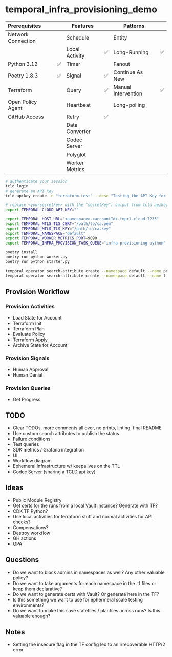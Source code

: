 # temporal_infra_provisioning_demo

| Prerequisites      |   | Features       |    | Patterns             |   |
|:-------------------|---|----------------|----|----------------------|---|
| Network Connection |   | Schedule       |    | Entity               |   |
|                    |   | Local Activity | ✅ | Long-Running        | ✅ |
| Python 3.12        | ✅ | Timer         |    | Fanout              |   |
| Poetry 1.8.3       | ✅ | Signal        | ✅ | Continue As New     |   |
| Terraform          |   | Query          | ✅ | Manual Intervention | ✅ |
| Open Policy Agent  |   | Heartbeat      |    | Long-polling        |   |
| GitHub Access      |   | Retry          | ✅ |                     |   |
|                    |   | Data Converter |    |                     |   |
|                    |   | Codec Server   |    |                     |   |
|                    |   | Polyglot       |    |                     |   |
|                    |   | Worker Metrics |    |                     |   |

```bash
# authenticate your session
tcld login
# generate an API Key
tcld apikey create -n "terraform-test" --desc "Testing the API Key for the TF Provider" -d 90d
```

```bash
# replace <yoursecretkey> with the "secretKey": output from tcld apikey create command
export TEMPORAL_CLOUD_API_KEY=""
```

```bash
export TEMPORAL_HOST_URL="<namespace>.<accountId>.tmprl.cloud:7233"
export TEMPORAL_MTLS_TLS_CERT="/path/to/ca.pem"
export TEMPORAL_MTLS_TLS_KEY="/path/to/ca.key"
export TEMPORAL_NAMESPACE="default"
export TEMPORAL_WORKER_METRICS_PORT=9090
export TEMPORAL_INFRA_PROVISION_TASK_QUEUE="infra-provisioning-python"
```

```bash
poetry install
poetry run python worker.py
poetry run python starter.py
```

```bash
temporal operator search-attribute create --namespace default --name provisionStatus --type text
temporal operator search-attribute create --namespace default --name tfDirectory --type text
```

## Provision Workflow

### Provision Activities

- Load State for Account
- Terraform Init
- Terraform Plan
- Evaluate Policy
- Terraform Apply
- Archive State for Account

### Provision Signals

- Human Approval
- Human Denial

### Provision Queries

- Get Progress

## TODO

- Clear TODOs, more comments all over, no prints, linting, final README
- Use custom search attributes to publish the status
- Failure conditions
- Test queries
- SDK metrics / Grafana integration
- UI
- Workflow diagram
- Ephemeral Infrastructure w/ keepalives on the TTL
- Codec Server (sharing a TCLD api key)

## Ideas

- Public Module Registry
- Get certs for the runs from a local Vault instance? Generate with TF?
- CDK TF Python?
- Use local activities for terraform stuff and normal activities for API checks?
- Compensations?
- Destroy workflow
- GH actions
- OPA

## Questions

- Do we want to block admins in namespaces as well? Any other valuable policy?
- Do we want to take arguments for each namespace in the .tf files or keep them declarative?
- Do we want to generate certs with Vault? Or generate here in the TF?
- Is this something we want to use for ephermeral scale testing environments?
- Do we want to make this save statefiles / planfiles across runs? Is this valuable enough?

## Notes

- Setting the insecure flag in the TF config led to an irrecoverable HTTP/2 error.
